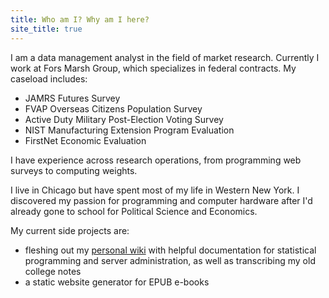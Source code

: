 ```yaml
---
title: Who am I? Why am I here?
site_title: true
---
```


I am a data management analyst in the field of market research.
Currently I work at Fors Marsh Group, which specializes in federal
contracts. My caseload includes:

+ JAMRS Futures Survey
+ FVAP Overseas Citizens Population Survey
+ Active Duty Military Post-Election Voting Survey
+ NIST Manufacturing Extension Program Evaluation
+ FirstNet Economic Evaluation

I have experience across research operations, from programming web
surveys to computing weights.

I live in Chicago but have spent most of my life in Western New York.
I discovered my passion for programming and computer hardware after I'd
already gone to school for Political Science and Economics.

My current side projects are:

+ fleshing out my [personal wiki](https://wiki.dominic-ricottone.com) with
  helpful documentation for statistical programming and server administration,
  as well as transcribing my old college notes
+ a static website generator for EPUB e-books

